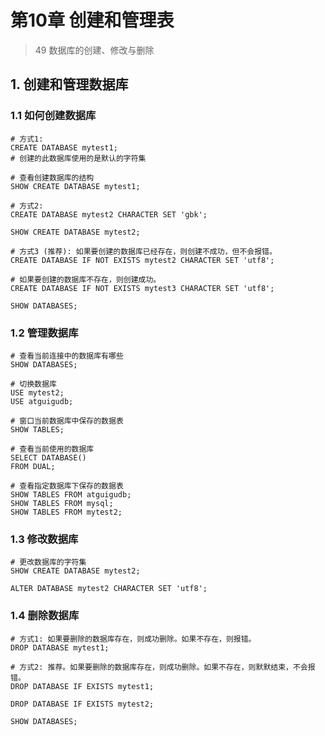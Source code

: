 # 第10章 创建和管理表

> 49 数据库的创建、修改与删除

## 1. 创建和管理数据库

### 1.1 如何创建数据库

```mysql
# 方式1:
CREATE DATABASE mytest1;
# 创建的此数据库使用的是默认的字符集

# 查看创建数据库的结构
SHOW CREATE DATABASE mytest1;

# 方式2:
CREATE DATABASE mytest2 CHARACTER SET 'gbk';

SHOW CREATE DATABASE mytest2;

# 方式3 (推荐): 如果要创建的数据库已经存在，则创建不成功，但不会报错。
CREATE DATABASE IF NOT EXISTS mytest2 CHARACTER SET 'utf8';

# 如果要创建的数据库不存在，则创建成功。
CREATE DATABASE IF NOT EXISTS mytest3 CHARACTER SET 'utf8';

SHOW DATABASES;
```

### 1.2 管理数据库

```mysql
# 查看当前连接中的数据库有哪些
SHOW DATABASES;

# 切换数据库
USE mytest2;
USE atguigudb;

# 窗口当前数据库中保存的数据表
SHOW TABLES;

# 查看当前使用的数据库
SELECT DATABASE()
FROM DUAL;

# 查看指定数据库下保存的数据表
SHOW TABLES FROM atguigudb;
SHOW TABLES FROM mysql;
SHOW TABLES FROM mytest2;
```

### 1.3 修改数据库

```mysql
# 更改数据库的字符集
SHOW CREATE DATABASE mytest2;

ALTER DATABASE mytest2 CHARACTER SET 'utf8';
```

### 1.4 删除数据库
```mysql
# 方式1: 如果要删除的数据库存在，则成功删除。如果不存在，则报错。
DROP DATABASE mytest1;

# 方式2: 推荐。如果要删除的数据库存在，则成功删除。如果不存在，则默默结束，不会报错。
DROP DATABASE IF EXISTS mytest1;

DROP DATABASE IF EXISTS mytest2;

SHOW DATABASES;
```


